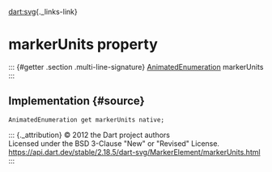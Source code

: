 [dart:svg](../../dart-svg/dart-svg-library){._links-link}

markerUnits property
====================

::: {#getter .section .multi-line-signature}
[AnimatedEnumeration](../animatedenumeration-class) markerUnits
:::

Implementation {#source}
--------------

``` {.language-dart data-language="dart"}
AnimatedEnumeration get markerUnits native;
```

::: {._attribution}
© 2012 the Dart project authors\
Licensed under the BSD 3-Clause \"New\" or \"Revised\" License.\
<https://api.dart.dev/stable/2.18.5/dart-svg/MarkerElement/markerUnits.html>
:::
